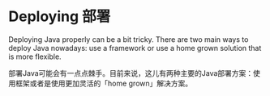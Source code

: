 # Deploying 部署

Deploying Java properly can be a bit tricky. There are two main ways to deploy
Java nowadays: use a framework or use a home grown solution that is more
flexible.

部署Java可能会有一点点棘手。目前来说，这儿有两种主要的Java部署方案：使用框架或者是使用更加灵活的「home grown」解决方案。
